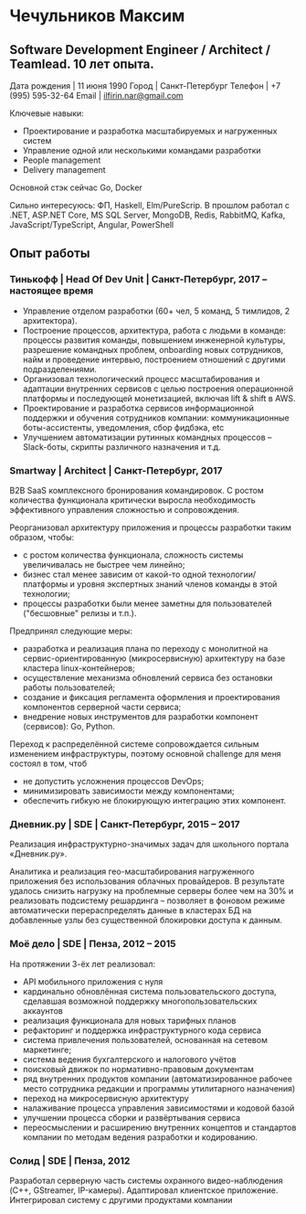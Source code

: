 # Чечульников Максим
## Software Development Engineer / Architect / Teamlead. 10 лет опыта.

Дата рождения | 11 июня 1990
Город | Санкт-Петербург
Телефон | +7 (995) 595-32-64
Email | ilfirin.nar@gmail.com

Ключевые навыки:
- Проектирование и разработка масштабируемых и нагруженных систем
- Управление одной или несколькими командами разработки
- People management
- Delivery management

Основной стэк сейчас Go, Docker

Сильно интересуюсь: ФП, Haskell, Elm/PureScrip. В прошлом работал с .NET, ASP.NET Core, MS SQL Server, MongoDB, Redis, RabbitMQ, Kafka, JavaScript/TypeScript, Angular, PowerShell


## Опыт работы
### Тинькофф | Head Of Dev Unit | Санкт-Петербург, 2017 – настоящее время
- Управление отделом разработки (60+ чел, 5 команд, 5 тимлидов, 2 архитектора).
- Построение процессов, архитектура, работа с людьми в команде: процессы развития команды, повышением инженерной культуры, разрешение командных проблем, onboarding новых сотрудников, найм и проведение интервью, построением отношений с другими подразделениями.
- Организовал технологический процесс масштабирования и адаптации внутренних сервисов с целью построения операционной платформы и последующей монетизацией, включая lift & shift в AWS.
- Проектирование и разработка сервисов информационной поддержки и обучения сотрудников компании: коммуникационные боты-ассистенты, уведомления, сбор фидбэка, etc
- Улучшением автоматизации рутинных командных процессов – Slack-боты, скрипты различного назначения и т.д.


### Smartway | Architect | Санкт-Петербург, 2017
B2B SaaS комплексного бронирования командировок. С ростом количества функционала критически выросла необходимость эффективного управления сложностью и сопровождения.

Реорганизовал архитектуру приложения и процессы разработки таким образом, чтобы:
- с ростом количества функционала, сложность системы увеличивалась не быстрее чем линейно;
- бизнес стал менее зависим от какой-то одной технологии/платформы и уровня экспертных знаний членов команды в этой технологии;
- процессы разработки были менее заметны для пользователей ("бесшовные" релизы и т.п.).

Предпринял следующие меры:
- разработка и реализация плана по переходу с монолитной на сервис-ориентированную (микросервисную) архитектуру на базе кластера linux-контейнеров;
- осуществление механизма обновлений сервиса без остановки работы пользователей;
- создание и фиксация регламента оформления и проектирования компонентов серверной части сервиса;
- внедрение новых инструментов для разработки компонент (сервисов): Go, Python.

Переход к распределённой системе сопровождается сильным изменением инфраструктуры, поэтому основной challenge для меня состоял в том, чтоб
- не допустить усложнения процессов DevOps;
- минимизировать зависимости между компонентами;
- обеспечить гибкую не блокирующую интеграцию этих компонент.


### Дневник.ру | SDE | Санкт-Петербург, 2015 – 2017
Реализация инфраструктурно-значимых задач для школьного портала «Дневник.ру».

Аналитика и реализация гео-масштабирования нагруженного приложения без использования облачных провайдеров. В результате удалось снизить нагрузку на проблемные серверы более чем на 30% и реализовать подсистему решардинга – позволяет в фоновом режиме автоматически перераспределять данные в кластерах БД на добавленные узлы без существенной блокировки доступа к данным.


### Моё дело | SDE | Пенза, 2012 – 2015
На протяжении 3-ёх лет реализовал:
- API мобильного приложения с нуля
- кардинально обновлённая система пользовательского доступа, сделавшая возможной поддержку многопользовательских аккаунтов
- реализация функционала для новых тарифных планов
- рефакторинг и поддержка инфраструктурного кода сервиса
- система привлечения пользователей, основанная на сетевом маркетинге; 
- система ведения бухгалтерского и налогового учётов
- поисковый движок по нормативно-правовым документам
- ряд внутренних продуктов компании (автоматизированное рабочее место сотрудника редакции и программы утилитарного назначения)
- переход на микросервисную архитектуру
- налаживание процесса управления зависимостями и кодовой базой
- улучшении процесса сборки и развёртывания сервиса
- переосмыслении и расширению внутренних концептов и стандартов компании по методам ведения разработки и кодированию.


### Солид | SDE | Пенза, 2012
Разработал серверную часть системы охранного видео-наблюдения (C++, GStreamer, IP-камеры). Адаптировал клиентское приложение. Интегрировал систему с другими продуктами компании
